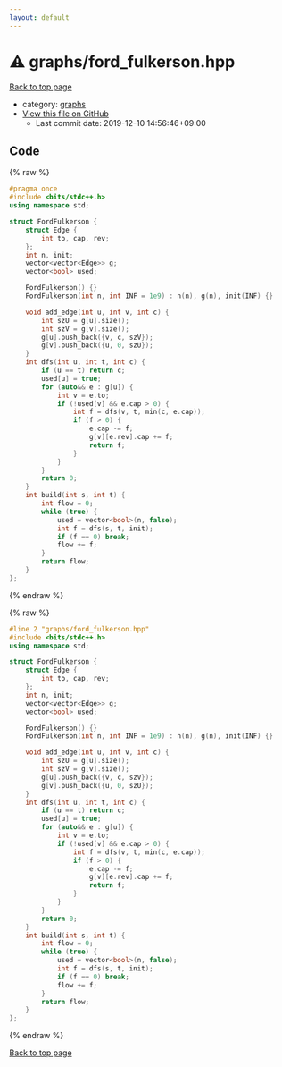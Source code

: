 ```yaml
---
layout: default
---
```


<!-- mathjax config similar to math.stackexchange -->
<script type="text/javascript" async
  src="https://cdnjs.cloudflare.com/ajax/libs/mathjax/2.7.5/MathJax.js?config=TeX-MML-AM_CHTML">
</script>
<script type="text/x-mathjax-config">
  MathJax.Hub.Config({
    TeX: { equationNumbers: { autoNumber: "AMS" }},
    tex2jax: {
      inlineMath: [ ['$','$'] ],
      processEscapes: true
    },
    "HTML-CSS": { matchFontHeight: false },
    displayAlign: "left",
    displayIndent: "2em"
  });
</script>

<script type="text/javascript" src="https://cdnjs.cloudflare.com/ajax/libs/jquery/3.4.1/jquery.min.js"></script>
<script src="https://cdn.jsdelivr.net/npm/jquery-balloon-js@1.1.2/jquery.balloon.min.js" integrity="sha256-ZEYs9VrgAeNuPvs15E39OsyOJaIkXEEt10fzxJ20+2I=" crossorigin="anonymous"></script>
<script type="text/javascript" src="../../assets/js/copy-button.js"></script>
<link rel="stylesheet" href="../../assets/css/copy-button.css" />


# :warning: graphs/ford_fulkerson.hpp

<a href="../../index.html">Back to top page</a>

* category: <a href="../../index.html#e8706a28320e46fa20885a2933e42797">graphs</a>
* <a href="{{ site.github.repository_url }}/blob/master/graphs/ford_fulkerson.hpp">View this file on GitHub</a>
    - Last commit date: 2019-12-10 14:56:46+09:00




## Code

<a id="unbundled"></a>
{% raw %}
```cpp
#pragma once
#include <bits/stdc++.h>
using namespace std;

struct FordFulkerson {
    struct Edge {
        int to, cap, rev;
    };
    int n, init;
    vector<vector<Edge>> g;
    vector<bool> used;

    FordFulkerson() {}
    FordFulkerson(int n, int INF = 1e9) : n(n), g(n), init(INF) {}

    void add_edge(int u, int v, int c) {
        int szU = g[u].size();
        int szV = g[v].size();
        g[u].push_back({v, c, szV});
        g[v].push_back({u, 0, szU});
    }
    int dfs(int u, int t, int c) {
        if (u == t) return c;
        used[u] = true;
        for (auto&& e : g[u]) {
            int v = e.to;
            if (!used[v] && e.cap > 0) {
                int f = dfs(v, t, min(c, e.cap));
                if (f > 0) {
                    e.cap -= f;
                    g[v][e.rev].cap += f;
                    return f;
                }
            }
        }
        return 0;
    }
    int build(int s, int t) {
        int flow = 0;
        while (true) {
            used = vector<bool>(n, false);
            int f = dfs(s, t, init);
            if (f == 0) break;
            flow += f;
        }
        return flow;
    }
};
```
{% endraw %}

<a id="bundled"></a>
{% raw %}
```cpp
#line 2 "graphs/ford_fulkerson.hpp"
#include <bits/stdc++.h>
using namespace std;

struct FordFulkerson {
    struct Edge {
        int to, cap, rev;
    };
    int n, init;
    vector<vector<Edge>> g;
    vector<bool> used;

    FordFulkerson() {}
    FordFulkerson(int n, int INF = 1e9) : n(n), g(n), init(INF) {}

    void add_edge(int u, int v, int c) {
        int szU = g[u].size();
        int szV = g[v].size();
        g[u].push_back({v, c, szV});
        g[v].push_back({u, 0, szU});
    }
    int dfs(int u, int t, int c) {
        if (u == t) return c;
        used[u] = true;
        for (auto&& e : g[u]) {
            int v = e.to;
            if (!used[v] && e.cap > 0) {
                int f = dfs(v, t, min(c, e.cap));
                if (f > 0) {
                    e.cap -= f;
                    g[v][e.rev].cap += f;
                    return f;
                }
            }
        }
        return 0;
    }
    int build(int s, int t) {
        int flow = 0;
        while (true) {
            used = vector<bool>(n, false);
            int f = dfs(s, t, init);
            if (f == 0) break;
            flow += f;
        }
        return flow;
    }
};

```
{% endraw %}

<a href="../../index.html">Back to top page</a>

